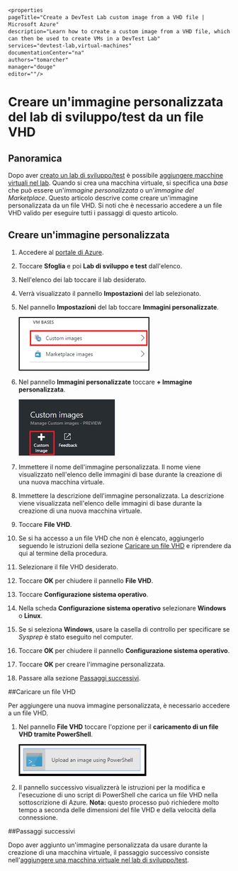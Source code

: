     <properties
	pageTitle="Create a DevTest Lab custom image from a VHD file | Microsoft Azure"
	description="Learn how to create a custom image from a VHD file, which can then be used to create VMs in a DevTest Lab"
	services="devtest-lab,virtual-machines"
	documentationCenter="na"
	authors="tomarcher"
	manager="douge"
	editor=""/>

<tags
	ms.service="devtest-lab"
	ms.workload="na"
	ms.tgt_pltfrm="na"
	ms.devlang="na"
	ms.topic="article"
	ms.date="03/13/2016"
	ms.author="tarcher"/>

# Creare un'immagine personalizzata del lab di sviluppo/test da un file VHD

## Panoramica

Dopo aver [creato un lab di sviluppo/test](devtest-lab-create-lab.md) è possibile [aggiungere macchine virtuali nel lab](devtest-lab-add-vm-with-artifacts.md). Quando si crea una macchina virtuale, si specifica una *base* che può essere un'*immagine personalizzata* o un'*immagine del Marketplace*. Questo articolo descrive come creare un'immagine personalizzata da un file VHD. Si noti che è necessario accedere a un file VHD valido per eseguire tutti i passaggi di questo articolo.

## Creare un'immagine personalizzata

1. Accedere al [portale di Azure](https://portal.azure.com).

1. Toccare **Sfoglia** e poi **Lab di sviluppo e test** dall'elenco.

1. Nell'elenco dei lab toccare il lab desiderato.

1. Verrà visualizzato il pannello **Impostazioni** del lab selezionato.

1. Nel pannello **Impostazioni** del lab toccare **Immagini personalizzate**.

    ![Opzione Immagini personalizzate](./media/devtest-lab-create-template/lab-settings-custom-images.png)

1. Nel pannello **Immagini personalizzate** toccare **+ Immagine personalizzata**.

    ![Aggiungere un'immagine personalizzata](./media/devtest-lab-create-template/add-custom-image.png)

1. Immettere il nome dell'immagine personalizzata. Il nome viene visualizzato nell'elenco delle immagini di base durante la creazione di una nuova macchina virtuale.

1. Immettere la descrizione dell'immagine personalizzata. La descrizione viene visualizzata nell'elenco delle immagini di base durante la creazione di una nuova macchina virtuale.

1. Toccare **File VHD**.

1. Se si ha accesso a un file VHD che non è elencato, aggiungerlo seguendo le istruzioni della sezione [Caricare un file VHD](#upload-a-vhd-file) e riprendere da qui al termine della procedura.

1. Selezionare il file VHD desiderato.

1. Toccare **OK** per chiudere il pannello **File VHD**.

1. Toccare **Configurazione sistema operativo**.

1. Nella scheda **Configurazione sistema operativo** selezionare **Windows** o **Linux**.

1. Se si seleziona **Windows**, usare la casella di controllo per specificare se *Sysprep* è stato eseguito nel computer.

1. Toccare **OK** per chiudere il pannello **Configurazione sistema operativo**.

1. Toccare **OK** per creare l'immagine personalizzata.

1. Passare alla sezione [Passaggi successivi](#next-steps).

##Caricare un file VHD

Per aggiungere una nuova immagine personalizzata, è necessario accedere a un file VHD.

1. Nel pannello **File VHD** toccare l'opzione per il **caricamento di un file VHD tramite PowerShell**.

    ![Caricare un'immagine](./media/devtest-lab-create-template/upload-image-using-psh.png)

1. Il pannello successivo visualizzerà le istruzioni per la modifica e l'esecuzione di uno script di PowerShell che carica un file VHD nella sottoscrizione di Azure. **Nota:** questo processo può richiedere molto tempo a seconda delle dimensioni del file VHD e della velocità della connessione.

##Passaggi successivi

Dopo aver aggiunto un'immagine personalizzata da usare durante la creazione di una macchina virtuale, il passaggio successivo consiste nell'[aggiungere una macchina virtuale nel lab di sviluppo/test](./devtest-lab-add-vm-with-artifacts.md).

<!---HONumber=AcomDC_0323_2016-->